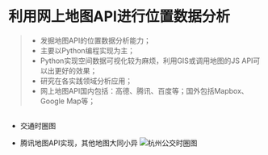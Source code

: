 # 利用网上地图API进行位置数据分析
> * 发掘地图API的位置数据分析能力；
> * 主要以Python编程实现为主；
> * Python实现空间数据可视化较为麻烦，利用GIS或调用地图的JS API可以出更好的效果；
> * 研究在各实践领域分析应用；
> * 网上地图API国内包括：高德、腾讯、百度等；国外包括Mapbox、Google Map等；

## 
* 交通时圈图
- 腾讯地图API实现，其他地图大同小异
![杭州公交时圈图](location-data-analysis-map_api/时圈图/hzcitycentre.jpg)
